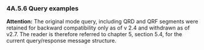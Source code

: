 ### 4A.5.6 Query examples

**Attention:** The original mode query, including QRD and QRF segments were retained for backward compatibility only as of v 2.4 and withdrawn as of v2.7. The reader is therefore referred to chapter 5, section 5.4, for the current query/response message structure.
